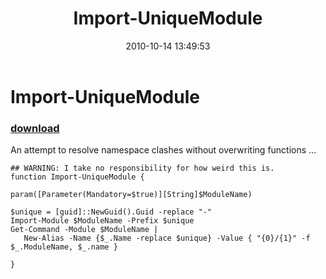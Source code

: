 ﻿---
pid:            2303
poster:         Joel Bennett
title:          Import-UniqueModule
date:           2010-10-14 13:49:53
format:         posh
parent:         0
parent:         0

---

# Import-UniqueModule

### [download](2303.ps1)

An attempt to resolve namespace clashes without overwriting functions ...

```posh
## WARNING: I take no responsibility for how weird this is.
function Import-UniqueModule { 

param([Parameter(Mandatory=$true)][String]$ModuleName)

$unique = [guid]::NewGuid().Guid -replace "-"
Import-Module $ModuleName -Prefix $unique
Get-Command -Module $ModuleName | 
   New-Alias -Name {$_.Name -replace $unique} -Value { "{0}/{1}" -f $_.ModuleName, $_.name }

}

```
